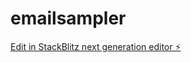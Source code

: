 # emailsampler

[Edit in StackBlitz next generation editor ⚡️](https://stackblitz.com/~/github.com/rhumphries88/emailsampler)